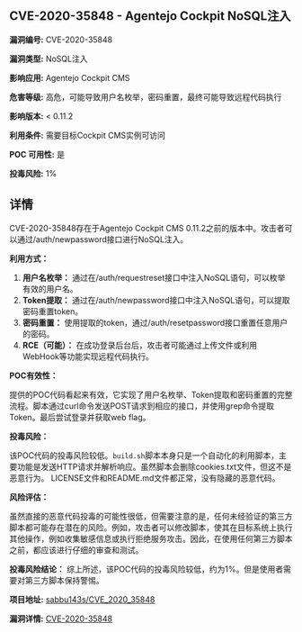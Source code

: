 ## CVE-2020-35848 - Agentejo Cockpit NoSQL注入

**漏洞编号:** CVE-2020-35848

**漏洞类型:** NoSQL注入

**影响应用:** Agentejo Cockpit CMS

**危害等级:** 高危，可能导致用户名枚举，密码重置，最终可能导致远程代码执行

**影响版本:** < 0.11.2

**利用条件:** 需要目标Cockpit CMS实例可访问

**POC 可用性:** 是

**投毒风险:** 1%

## 详情

CVE-2020-35848存在于Agentejo Cockpit CMS 0.11.2之前的版本中。攻击者可以通过/auth/newpassword接口进行NoSQL注入。

**利用方式：**

1.  **用户名枚举：** 通过在/auth/requestreset接口中注入NoSQL语句，可以枚举有效的用户名。
2.  **Token提取：** 通过在/auth/newpassword接口中注入NoSQL语句，可以提取密码重置token。
3.  **密码重置：** 使用提取的token，通过/auth/resetpassword接口重置任意用户的密码。
4.  **RCE（可能）：** 在成功登录后台后，攻击者可能通过上传文件或利用WebHook等功能实现远程代码执行。

**POC有效性：**

提供的POC代码看起来有效，它实现了用户名枚举、Token提取和密码重置的完整流程。脚本通过curl命令发送POST请求到相应的接口，并使用grep命令提取Token。最后尝试登录并获取web flag。

**投毒风险：**

该POC代码的投毒风险较低。`build.sh`脚本本身只是一个自动化的利用脚本，主要功能是发送HTTP请求并解析响应。虽然脚本会删除cookies.txt文件，但这不是恶意行为。 LICENSE文件和README.md文件都正常，没有隐藏的恶意代码。

**风险评估：**

虽然直接的恶意代码投毒的可能性很低，但需要注意的是，任何未经验证的第三方脚本都可能存在潜在的风险。例如，攻击者可以修改脚本，使其在目标系统上执行其他操作，例如收集敏感信息或执行拒绝服务攻击。因此，在使用任何第三方脚本之前，都应该进行仔细的审查和测试。

 **投毒风险结论：** 综上所述，该POC代码的投毒风险较低，约为1%。但是使用者需要对第三方脚本保持警惕。

**项目地址:** [sabbu143s/CVE_2020_35848](https://github.com/sabbu143s/CVE_2020_35848)

**漏洞详情:** [CVE-2020-35848](https://nvd.nist.gov/vuln/detail/CVE-2020-35848)